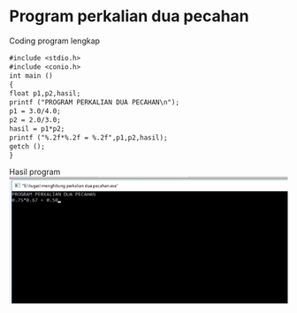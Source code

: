 # Program perkalian dua pecahan


Coding program lengkap

    #include <stdio.h>
    #include <conio.h>
    int main ()
    {
    float p1,p2,hasil;
    printf ("PROGRAM PERKALIAN DUA PECAHAN\n");
    p1 = 3.0/4.0;
    p2 = 2.0/3.0;
    hasil = p1*p2;
    printf ("%.2f*%.2f = %.2f",p1,p2,hasil);
    getch ();
    }




Hasil program
![img](https://raw.githubusercontent.com/MUTIARAIZMI/Program-perkalian-dua-pecahan/master/perkalian%20dua%20pecahan.jpg)

